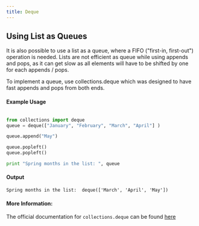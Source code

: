 ```yaml
---
title: Deque
---
```

## Using List as Queues

It is also possible to use a list as a queue, where a FIFO ("first-in, first-out") operation is needed. Lists are not efficient
as queue while using appends and pops, as it can get slow as all elements will have to be shifted by one for each appends / pops.

To implement a queue, use collections.deque which was designed to have fast appends and pops from both ends.


#### Example Usage
```py

from collections import deque
queue = deque(["January", "February", "March", "April"] )

queue.append("May")

queue.popleft()
queue.popleft()

print "Spring months in the list: ", queue
```

#### Output
```
Spring months in the list:  deque(['March', 'April', 'May'])
```

#### More Information:
The official documentation for `collections.deque` can be found <a href='https://docs.python.org/3/library/collections.html#collections.deque' target='_blank' rel='nofollow'>here</a>

